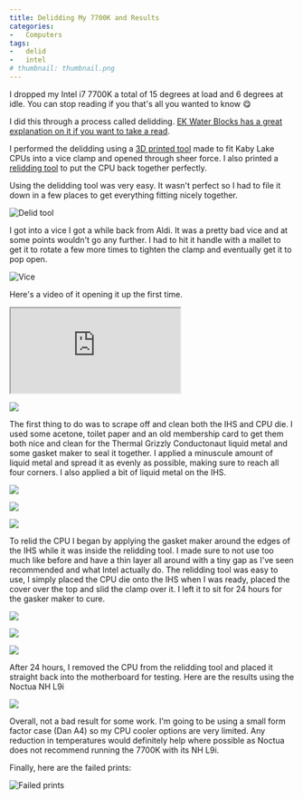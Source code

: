```yaml
---
title: Delidding My 7700K and Results
categories:
-   Computers
tags:
-   delid
-   intel
# thumbnail: thumbnail.png
---
```


I dropped my Intel i7 7700K a total of 15 degrees at load and 6 degrees at idle. You can stop reading if you that's all you wanted to know :yum:

<!-- more -->

I did this through a process called delidding. [EK Water Blocks has a great explanation on it if you want to take a read](https://www.ekwb.com/blog/what-is-delidding/).

I performed the delidding using a [3D printed tool](https://www.youmagine.com/designs/intel-kaby-lake-delid-tool) made to fit Kaby Lake CPUs into a vice clamp and opened through sheer force. I also printed a [relidding tool](https://www.youmagine.com/designs/intel-sky-kaby-lake-relid-tool) to put the CPU back together perfectly.

Using the delidding tool was very easy. It wasn't perfect so I had to file it down in a few places to get everything fitting nicely together.

![Delid tool]({{page.images}}delidtool.jpg)

I got into a vice I got a while back from Aldi. It was a pretty bad vice and at some points wouldn't go any further. I had to hit it handle with a mallet to get it to rotate a few more times to tighten the clamp and eventually get it to pop open.

![Vice]({{page.images}}viceclamp.jpg)

Here's a video of it opening it up the first time.

<div class="iframe iframe-16x9"><iframe src="https://www.youtube.com/embed/dawBGFiRbDY" allowfullscreen></iframe></div>

![]({{page.images}}opened.jpg)

The first thing to do was to scrape off and clean both the IHS and CPU die. I used some acetone, toilet paper and an old membership card to get them both nice and clean for the Thermal Grizzly Conductonaut liquid metal and some gasket maker to seal it together. I applied a minuscule amount of liquid metal and spread it as evenly as possible, making sure to reach all four corners. I also applied a bit of liquid metal on the IHS.

![]({{page.images}}thermalgrizzly.jpg)

![]({{page.images}}liquidmetal.jpg)

![]({{page.images}}reliding.jpg)

To relid the CPU I began by applying the gasket maker around the edges of the IHS while it was inside the relidding tool. I made sure to not use too much like before and have a thin layer all around with a tiny gap as I've seen recommended and what Intel actually do. The relidding tool was easy to use, I simply placed the CPU die onto the IHS when I was ready, placed the cover over the top and slid the clamp over it. I left it to sit for 24 hours for the gasker maker to cure.

![]({{page.images}}relid1.jpg)

![]({{page.images}}relid2.jpg)

![]({{page.images}}relid3.jpg)

After 24 hours, I removed the CPU from the relidding tool and placed it straight back into the motherboard for testing. Here are the results using the Noctua NH L9i

![]({{page.images}}results.jpg)

Overall, not a bad result for some work. I'm going to be using a small form factor case (Dan A4) so my CPU cooler options are very limited. Any reduction in temperatures would definitely help where possible as Noctua does not recommend running the 7700K with its NH L9i.

Finally, here are the failed prints:

![Failed prints]({{page.images}}failedprints.jpg)
